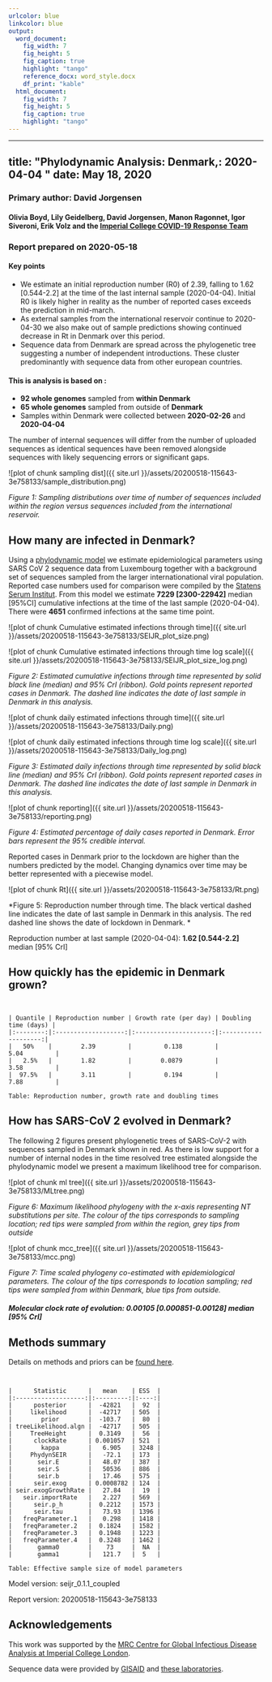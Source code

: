 ```yaml
---
urlcolor: blue
linkcolor: blue
output:
  word_document:
    fig_width: 7
    fig_height: 5
    fig_caption: true
    highlight: "tango"
    reference_docx: word_style.docx
    df_print: "kable"
  html_document:
    fig_width: 7
    fig_height: 5
    fig_caption: true
    highlight: "tango"
---
```









---
title: "Phylodynamic Analysis: Denmark,: 2020-04-04 "
date: May 18, 2020
---





### Primary author: David Jorgensen

#### Olivia Boyd, Lily Geidelberg, David Jorgensen, Manon Ragonnet, Igor Siveroni, Erik Volz and the [Imperial College COVID-19 Response Team](http://sarscov2phylodynamics.org/about/)

### Report prepared on 2020-05-18

#### Key points
* We estimate an initial reproduction number (R0) of 2.39, falling to 1.62 [0.544-2.2] at the time of the last internal sample (2020-04-04). Initial R0 is likely higher in reality as the number of reported cases exceeds the prediction in mid-march.
* As external samples from the international reservoir continue to 2020-04-30 we also make out of sample predictions showing continued decrease in Rt in Denmark over this period.
* Sequence data from Denmark are spread across the phylogenetic tree suggesting a number of independent introductions. These cluster predominantly with sequence data from other european countries.


#### This is analysis is based on : 
  
* **92 whole genomes** sampled from **within Denmark**
* **65 whole genomes** sampled from outside of **Denmark**
* Samples within Denmark were collected between **2020-02-26** and **2020-04-04**

The number of internal sequences will differ from the number of uploaded sequences as identical sequences have been removed alongside sequences with likely sequencing errors or significant gaps.

![plot of chunk sampling dist]({{ site.url }}/assets/20200518-115643-3e758133/sample_distribution.png)

*Figure 1: Sampling distributions over time of number of sequences included within the region versus sequences included from the international reservoir.*


## How many are infected in Denmark?

Using a [phylodynamic model](http://whoinfectedwhom.org/gisaid_cov2020_acknowledgement_table.xls) we estimate epidemiological parameters using SARS CoV 2 sequence data from Luxembourg together with a background set of sequences sampled from the larger internationational viral population. Reported case numbers used for comparison were compiled by the [Statens Serum Institut](https://en.ssi.dk/). From this model we estimate **7229 [2300-22942]** median [95%CI] cumulative infections at the time of the last sample (2020-04-04). There were **4651** confirmed infections at the same time point.




![plot of chunk Cumulative estimated infections through time]({{ site.url }}/assets/20200518-115643-3e758133/SEIJR_plot_size.png)


![plot of chunk Cumulative estimated infections through time log scale]({{ site.url }}/assets/20200518-115643-3e758133/SEIJR_plot_size_log.png)


*Figure 2: Estimated cumulative infections through time represented by solid black line (median) and 95% CrI (ribbon). Gold points represent reported cases in Denmark. The dashed line indicates the date of last sample in Denmark in this analysis.*



![plot of chunk daily estimated infections through time]({{ site.url }}/assets/20200518-115643-3e758133/Daily.png)


![plot of chunk daily estimated infections through time log scale]({{ site.url }}/assets/20200518-115643-3e758133/Daily_log.png)


*Figure 3: Estimated daily  infections through time represented by solid black line (median) and 95% CrI (ribbon). Gold points represent reported cases in Denmark. The dashed line indicates the date of last sample in Denmark in this analysis.*


![plot of chunk reporting]({{ site.url }}/assets/20200518-115643-3e758133/reporting.png)

*Figure 4: Estimated percentage of daily cases reported in Denmark. Error bars represent the 95% credible interval.*

Reported cases in Denmark prior to the lockdown are higher than the numbers predicted by the model. Changing dynamics over time may be better represented with a piecewise model.

![plot of chunk Rt]({{ site.url }}/assets/20200518-115643-3e758133/Rt.png)

*Figure 5: Reproduction number through time. The black vertical dashed line indicates the date of last sample in Denmark in this analysis. The red dashed line shows the date of lockdown in Denmark. *

Reproduction number at last sample (2020-04-04): **1.62 [0.544-2.2]** median [95% CrI]


## How quickly has the epidemic in Denmark grown?


```


| Quantile | Reproduction number | Growth rate (per day) | Doubling time (days) |
|:--------:|:-------------------:|:---------------------:|:--------------------:|
|   50%    |        2.39         |         0.138         |         5.04         |
|   2.5%   |        1.82         |        0.0879         |         3.58         |
|  97.5%   |        3.11         |         0.194         |         7.88         |

Table: Reproduction number, growth rate and doubling times
```



## How has SARS-CoV 2 evolved in Denmark?
The following 2 figures present phylogenetic trees of SARS-CoV-2 with sequences sampled in Denmark shown in red. As there is low support for a number of internal nodes in the time resolved tree estimated alongside the phylodynamic model we present a maximum likelihood tree for comparison.

![plot of chunk ml tree]({{ site.url }}/assets/20200518-115643-3e758133/MLtree.png)

*Figure 6: Maximum likelihood phylogeny with the x-axis representing NT substitutions per site. The colour of the tips corresponds to sampling location; red tips were sampled from within the region, grey tips from outside*



![plot of chunk mcc_tree]({{ site.url }}/assets/20200518-115643-3e758133/mcc.png)

*Figure 7: Time scaled phylogeny co-estimated with epidemiological parameters. The colour of the tips corresponds to location sampling; red tips were sampled from within Denmark, blue tips from outside.*




##### Molecular clock rate of evolution: **0.00105 [0.000851-0.00128]** median [95% CrI]  


## Methods summary



Details on methods and priors can be [found here](http://whoinfectedwhom.org/seijr0.1.0_methods.pdf).





```


|      Statistic      |   mean    | ESS  |
|:-------------------:|:---------:|:----:|
|      posterior      |  -42821   |  92  |
|     likelihood      |  -42717   | 505  |
|        prior        |  -103.7   |  80  |
| treeLikelihood.algn |  -42717   | 505  |
|     TreeHeight      |  0.3149   |  56  |
|      clockRate      | 0.001057  | 521  |
|        kappa        |   6.905   | 3248 |
|     PhydynSEIR      |   -72.1   | 173  |
|       seir.E        |   48.07   | 387  |
|       seir.S        |   50536   | 886  |
|       seir.b        |   17.46   | 575  |
|      seir.exog      | 0.0008782 | 124  |
| seir.exogGrowthRate |   27.84   |  19  |
|   seir.importRate   |   2.227   | 569  |
|      seir.p_h       |  0.2212   | 1573 |
|      seir.tau       |   73.93   | 1396 |
|   freqParameter.1   |   0.298   | 1418 |
|   freqParameter.2   |  0.1824   | 1582 |
|   freqParameter.3   |  0.1948   | 1223 |
|   freqParameter.4   |  0.3248   | 1462 |
|       gamma0        |    73     |  NA  |
|       gamma1        |   121.7   |  5   |

Table: Effective sample size of model parameters
```



Model version: seijr_0.1.1_coupled

Report version: 20200518-115643-3e758133


## Acknowledgements

This work was supported by the [MRC Centre for Global Infectious Disease Analysis at Imperial College London](https://www.imperial.ac.uk/mrc-global-infectious-disease-analysis).

Sequence data were provided by [GISAID](http://www.epicov.org) and [these laboratories](http://whoinfectedwhom.org/gisaid_cov2020_acknowledgement_table.xls).


